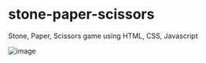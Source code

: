 # stone-paper-scissors
Stone, Paper, Scissors game using HTML, CSS, Javascript

![image](https://github.com/Preetam-mahakhuda/stone-paper-scissors/assets/113490416/ef34b5f1-687d-4d0e-a46f-a44e309b02ee)


